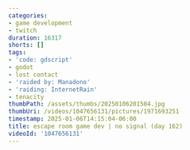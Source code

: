 ```yaml
---
categories:
- game development
- twitch
duration: 16317
shorts: []
tags:
- 'code: gdscript'
- godot
- lost contact
- 'raided by: Manadono'
- 'raiding: InternetRain'
- tenacity
thumbPath: /assets/thumbs/20250106201504.jpg
thumbUri: /videos/1047656131/pictures/1971693251
timestamp: 2025-01-06T14:15:04-06:00
title: escape room game dev | no signal (day 162)
videoId: '1047656131'
---
```

